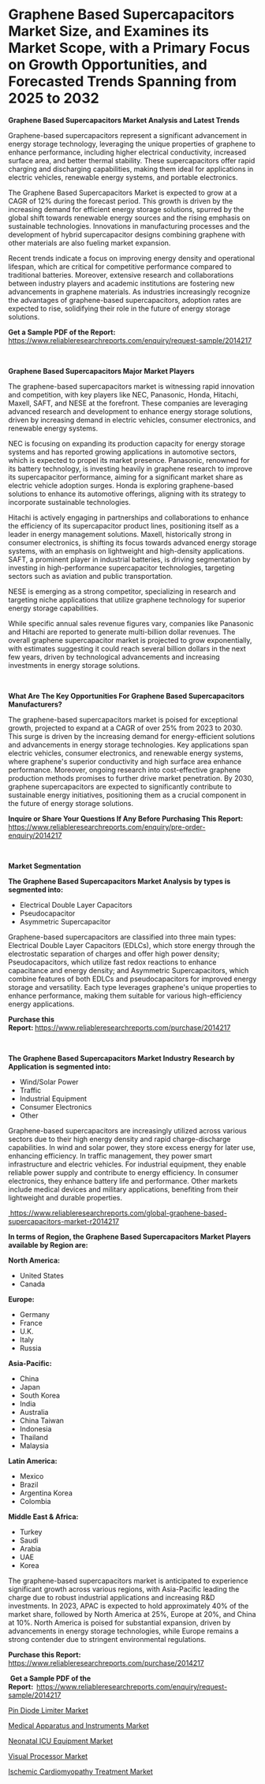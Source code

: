 <p><h1>Graphene Based Supercapacitors Market Size, and Examines its Market Scope, with a Primary Focus on Growth Opportunities, and Forecasted Trends Spanning from 2025 to 2032</h1></p><p><strong>Graphene Based Supercapacitors Market Analysis and Latest Trends</strong></p>
<p><p>Graphene-based supercapacitors represent a significant advancement in energy storage technology, leveraging the unique properties of graphene to enhance performance, including higher electrical conductivity, increased surface area, and better thermal stability. These supercapacitors offer rapid charging and discharging capabilities, making them ideal for applications in electric vehicles, renewable energy systems, and portable electronics.</p><p>The Graphene Based Supercapacitors Market is expected to grow at a CAGR of 12% during the forecast period. This growth is driven by the increasing demand for efficient energy storage solutions, spurred by the global shift towards renewable energy sources and the rising emphasis on sustainable technologies. Innovations in manufacturing processes and the development of hybrid supercapacitor designs combining graphene with other materials are also fueling market expansion.</p><p>Recent trends indicate a focus on improving energy density and operational lifespan, which are critical for competitive performance compared to traditional batteries. Moreover, extensive research and collaborations between industry players and academic institutions are fostering new advancements in graphene materials. As industries increasingly recognize the advantages of graphene-based supercapacitors, adoption rates are expected to rise, solidifying their role in the future of energy storage solutions.</p></p>
<p><strong>Get a Sample PDF of the Report:&nbsp;</strong> <a href="https://www.reliableresearchreports.com/enquiry/request-sample/2014217?utm_campaign=12&utm_medium=2&utm_source=Github&utm_content=ia&utm_term=06042025&utm_id=graphene-based-supercapacitors">https://www.reliableresearchreports.com/enquiry/request-sample/2014217</a></p>
<p>&nbsp;</p>
<p><strong>Graphene Based Supercapacitors Major Market Players</strong></p>
<p><p>The graphene-based supercapacitors market is witnessing rapid innovation and competition, with key players like NEC, Panasonic, Honda, Hitachi, Maxell, SAFT, and NESE at the forefront. These companies are leveraging advanced research and development to enhance energy storage solutions, driven by increasing demand in electric vehicles, consumer electronics, and renewable energy systems.</p><p>NEC is focusing on expanding its production capacity for energy storage systems and has reported growing applications in automotive sectors, which is expected to propel its market presence. Panasonic, renowned for its battery technology, is investing heavily in graphene research to improve its supercapacitor performance, aiming for a significant market share as electric vehicle adoption surges. Honda is exploring graphene-based solutions to enhance its automotive offerings, aligning with its strategy to incorporate sustainable technologies.</p><p>Hitachi is actively engaging in partnerships and collaborations to enhance the efficiency of its supercapacitor product lines, positioning itself as a leader in energy management solutions. Maxell, historically strong in consumer electronics, is shifting its focus towards advanced energy storage systems, with an emphasis on lightweight and high-density applications. SAFT, a prominent player in industrial batteries, is driving segmentation by investing in high-performance supercapacitor technologies, targeting sectors such as aviation and public transportation.</p><p>NESE is emerging as a strong competitor, specializing in research and targeting niche applications that utilize graphene technology for superior energy storage capabilities.</p><p>While specific annual sales revenue figures vary, companies like Panasonic and Hitachi are reported to generate multi-billion dollar revenues. The overall graphene supercapacitor market is projected to grow exponentially, with estimates suggesting it could reach several billion dollars in the next few years, driven by technological advancements and increasing investments in energy storage solutions.</p></p>
<p>&nbsp;</p>
<p><strong>What Are The Key Opportunities For Graphene Based Supercapacitors Manufacturers?</strong></p>
<p><p>The graphene-based supercapacitors market is poised for exceptional growth, projected to expand at a CAGR of over 25% from 2023 to 2030. This surge is driven by the increasing demand for energy-efficient solutions and advancements in energy storage technologies. Key applications span electric vehicles, consumer electronics, and renewable energy systems, where graphene's superior conductivity and high surface area enhance performance. Moreover, ongoing research into cost-effective graphene production methods promises to further drive market penetration. By 2030, graphene supercapacitors are expected to significantly contribute to sustainable energy initiatives, positioning them as a crucial component in the future of energy storage solutions.</p></p>
<p><strong>Inquire or Share Your Questions If Any Before Purchasing This Report:</strong> <a href="https://www.reliableresearchreports.com/enquiry/pre-order-enquiry/2014217?utm_campaign=12&utm_medium=2&utm_source=Github&utm_content=ia&utm_term=06042025&utm_id=graphene-based-supercapacitors">https://www.reliableresearchreports.com/enquiry/pre-order-enquiry/2014217</a></p>
<p>&nbsp;</p>
<p><strong>Market Segmentation</strong></p>
<p><strong>The Graphene Based Supercapacitors Market Analysis by types is segmented into:</strong></p>
<p><ul><li>Electrical Double Layer Capacitors</li><li>Pseudocapacitor</li><li>Asymmetric Supercapacitor</li></ul></p>
<p><p>Graphene-based supercapacitors are classified into three main types: Electrical Double Layer Capacitors (EDLCs), which store energy through the electrostatic separation of charges and offer high power density; Pseudocapacitors, which utilize fast redox reactions to enhance capacitance and energy density; and Asymmetric Supercapacitors, which combine features of both EDLCs and pseudocapacitors for improved energy storage and versatility. Each type leverages graphene's unique properties to enhance performance, making them suitable for various high-efficiency energy applications.</p></p>
<p><strong>Purchase this Report:&nbsp;</strong><a href="https://www.reliableresearchreports.com/purchase/2014217?utm_campaign=12&utm_medium=2&utm_source=Github&utm_content=ia&utm_term=06042025&utm_id=graphene-based-supercapacitors">https://www.reliableresearchreports.com/purchase/2014217</a></p>
<p>&nbsp;</p>
<p><strong>The Graphene Based Supercapacitors Market Industry Research by Application is segmented into:</strong></p>
<p><ul><li>Wind/Solar Power</li><li>Traffic</li><li>Industrial Equipment</li><li>Consumer Electronics</li><li>Other</li></ul></p>
<p><p>Graphene-based supercapacitors are increasingly utilized across various sectors due to their high energy density and rapid charge-discharge capabilities. In wind and solar power, they store excess energy for later use, enhancing efficiency. In traffic management, they power smart infrastructure and electric vehicles. For industrial equipment, they enable reliable power supply and contribute to energy efficiency. In consumer electronics, they enhance battery life and performance. Other markets include medical devices and military applications, benefiting from their lightweight and durable properties.</p></p>
<p><a href="https://www.reliableresearchreports.com/global-graphene-based-supercapacitors-market-r2014217?utm_campaign=12&utm_medium=2&utm_source=Github&utm_content=ia&utm_term=06042025&utm_id=graphene-based-supercapacitors">&nbsp;https://www.reliableresearchreports.com/global-graphene-based-supercapacitors-market-r2014217</a></p>
<p><strong>In terms of Region, the Graphene Based Supercapacitors Market Players available by Region are:</strong></p>
<p>
    <p> <strong> North America: </strong>
        <ul>
            <li>United States</li>
            <li>Canada</li>
        </ul>
        </p> 
    <p> <strong> Europe: </strong>
        <ul>
            <li>Germany</li>
            <li>France</li>
            <li>U.K.</li>
            <li>Italy</li>
            <li>Russia</li>
        </ul>
        </p> 
    <p> <strong> Asia-Pacific: </strong>
        <ul>
            <li>China</li>
            <li>Japan</li>
            <li>South Korea</li>
            <li>India</li>
            <li>Australia</li>
            <li>China Taiwan</li>
            <li>Indonesia</li>
            <li>Thailand</li>
            <li>Malaysia</li>
        </ul>
        </p> 
    <p> <strong> Latin America: </strong>
        <ul>
            <li>Mexico</li>
            <li>Brazil</li>
            <li>Argentina Korea</li>
            <li>Colombia</li>
        </ul>
        </p> 
    <p> <strong> Middle East & Africa: </strong>
        <ul>
            <li>Turkey</li>
            <li>Saudi</li>
            <li>Arabia</li>
            <li>UAE</li>
            <li>Korea</li>
        </ul>
    </p>
    </p>
<p><p>The graphene-based supercapacitors market is anticipated to experience significant growth across various regions, with Asia-Pacific leading the charge due to robust industrial applications and increasing R&D investments. In 2023, APAC is expected to hold approximately 40% of the market share, followed by North America at 25%, Europe at 20%, and China at 10%. North America is poised for substantial expansion, driven by advancements in energy storage technologies, while Europe remains a strong contender due to stringent environmental regulations.</p></p>
<p><strong>Purchase this Report: </strong><a href="https://www.reliableresearchreports.com/purchase/2014217?utm_campaign=12&utm_medium=2&utm_source=Github&utm_content=ia&utm_term=06042025&utm_id=graphene-based-supercapacitors">https://www.reliableresearchreports.com/purchase/2014217</a></p>
<p>&nbsp;<strong>Get a Sample PDF of the Report:&nbsp;&nbsp;</strong><a href="https://www.reliableresearchreports.com/enquiry/request-sample/2014217?utm_campaign=12&utm_medium=2&utm_source=Github&utm_content=ia&utm_term=06042025&utm_id=graphene-based-supercapacitors">https://www.reliableresearchreports.com/enquiry/request-sample/2014217</a></p>
<p><strong></strong></p>
<p><p><a href="https://github.com/zappasuccofz/Market-Research-Report-List-1/blob/main/pin-diode-limiter-market.md?utm_campaign=12&utm_medium=2&utm_source=Github&utm_content=ia&utm_term=06042025&utm_id=graphene-based-supercapacitors">Pin Diode Limiter Market</a></p><p><a href="https://www.linkedin.com/pulse/medical-apparatus-instruments-market-navigating-challenges-byqde?utm_campaign=12&utm_medium=2&utm_source=Github&utm_content=ia&utm_term=06042025&utm_id=graphene-based-supercapacitors">Medical Apparatus and Instruments Market</a></p><p><a href="https://www.linkedin.com/pulse/insightson-neonatal-icu-equipment-market-examining-markets-progress-onubf?utm_campaign=12&utm_medium=2&utm_source=Github&utm_content=ia&utm_term=06042025&utm_id=graphene-based-supercapacitors">Neonatal ICU Equipment Market</a></p><p><a href="https://github.com/haajipauget/Market-Research-Report-List-1/blob/main/visual-processor-market.md?utm_campaign=12&utm_medium=2&utm_source=Github&utm_content=ia&utm_term=06042025&utm_id=graphene-based-supercapacitors">Visual Processor Market</a></p><p><a href="https://www.linkedin.com/pulse/recent-ischemic-cardiomyopathy-treatment-market-analysis-shows-p8w8e?utm_campaign=12&utm_medium=2&utm_source=Github&utm_content=ia&utm_term=06042025&utm_id=graphene-based-supercapacitors">Ischemic Cardiomyopathy Treatment Market</a></p></p>
